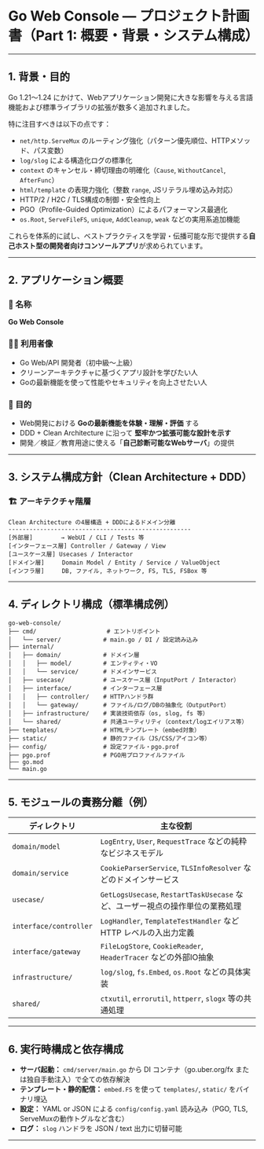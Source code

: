 # Go Web Console — プロジェクト計画書（Part 1: 概要・背景・システム構成）

---

## 1. 背景・目的

Go 1.21〜1.24 にかけて、Webアプリケーション開発に大きな影響を与える言語機能および標準ライブラリの拡張が数多く追加されました。

特に注目すべきは以下の点です：

- `net/http.ServeMux` のルーティング強化（パターン優先順位、HTTPメソッド、パス変数）
- `log/slog` による構造化ログの標準化
- `context` のキャンセル・締切理由の明確化（`Cause`, `WithoutCancel`, `AfterFunc`）
- `html/template` の表現力強化（整数 `range`, JSリテラル埋め込み対応）
- HTTP/2 / H2C / TLS構成の制御・安全性向上
- PGO（Profile-Guided Optimization）によるパフォーマンス最適化
- `os.Root`, `ServeFileFS`, `unique`, `AddCleanup`, `weak` などの実用系追加機能

これらを体系的に試し、ベストプラクティスを学習・伝播可能な形で提供する**自己ホスト型の開発者向けコンソールアプリ**が求められています。

---

## 2. アプリケーション概要

### 📛 名称
**Go Web Console**

### 🧑‍💻 利用者像
- Go Web/API 開発者（初中級〜上級）
- クリーンアーキテクチャに基づくアプリ設計を学びたい人
- Goの最新機能を使って性能やセキュリティを向上させたい人

### 🎯 目的
- Web開発における **Goの最新機能を体験・理解・評価** する
- DDD + Clean Architecture に沿って **堅牢かつ拡張可能な設計を示す**
- 開発／検証／教育用途に使える「**自己診断可能なWebサーバ**」の提供

---

## 3. システム構成方針（Clean Architecture + DDD）

### 🏗️ アーキテクチャ階層

```
Clean Architecture の4層構造 + DDDによるドメイン分離
----------------------------------------------------
[外部層]        → WebUI / CLI / Tests 等
[インターフェース層] Controller / Gateway / View
[ユースケース層] Usecases / Interactor
[ドメイン層]     Domain Model / Entity / Service / ValueObject
[インフラ層]     DB, ファイル, ネットワーク, FS, TLS, FSBox 等
```

---

## 4. ディレクトリ構成（標準構成例）

```
go-web-console/
├── cmd/                    # エントリポイント
│   └── server/            # main.go / DI / 設定読み込み
├── internal/
│   ├── domain/            # ドメイン層
│   │   ├── model/         # エンティティ・VO
│   │   └── service/       # ドメインサービス
│   ├── usecase/           # ユースケース層（InputPort / Interactor）
│   ├── interface/         # インターフェース層
│   │   ├── controller/    # HTTPハンドラ群
│   │   └── gateway/       # ファイル/ログ/DBの抽象化（OutputPort）
│   ├── infrastructure/    # 実装技術依存（os, slog, fs 等）
│   └── shared/            # 共通ユーティリティ（context/logエイリアス等）
├── templates/             # HTMLテンプレート（embed対象）
├── static/                # 静的ファイル（JS/CSS/アイコン等）
├── config/                # 設定ファイル・pgo.prof
├── pgo.prof               # PGO用プロファイルファイル
├── go.mod
└── main.go
```

---

## 5. モジュールの責務分離（例）

| ディレクトリ | 主な役割 |
|--------------|----------|
| `domain/model` | `LogEntry`, `User`, `RequestTrace` などの純粋なビジネスモデル |
| `domain/service` | `CookieParserService`, `TLSInfoResolver` などのドメインサービス |
| `usecase/` | `GetLogsUsecase`, `RestartTaskUsecase` など、ユーザー視点の操作単位の業務処理 |
| `interface/controller` | `LogHandler`, `TemplateTestHandler` など HTTP レベルの入出力定義 |
| `interface/gateway` | `FileLogStore`, `CookieReader`, `HeaderTracer` などの外部IO抽象 |
| `infrastructure/` | `log/slog`, `fs.Embed`, `os.Root` などの具体実装 |
| `shared/` | `ctxutil`, `errorutil`, `httperr`, `slogx` 等の共通処理 |

---

## 6. 実行時構成と依存構成

- **サーバ起動：** `cmd/server/main.go` から DI コンテナ（go.uber.org/fx または独自手動注入）で全ての依存解決
- **テンプレート・静的配信：** `embed.FS` を使って `templates/`, `static/` をバイナリ埋込
- **設定：** YAML or JSON による `config/config.yaml` 読み込み（PGO, TLS, ServeMuxの動作トグルなど含む）
- **ログ：** `slog` ハンドラを JSON / text 出力に切替可能

---
